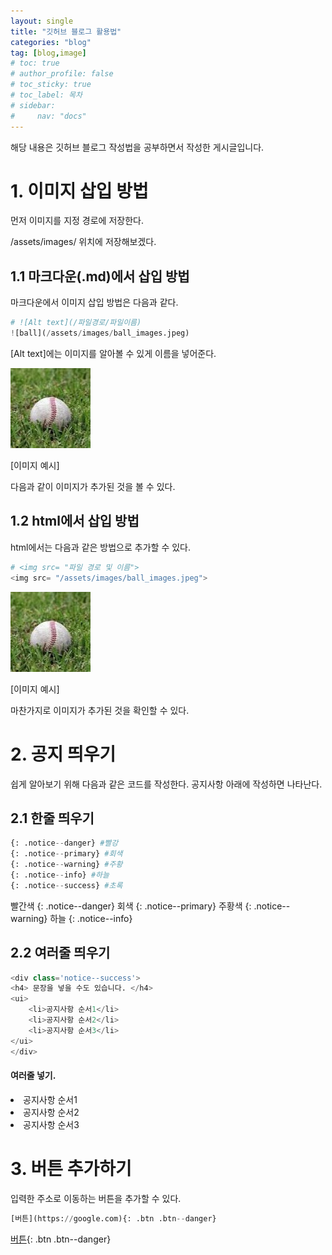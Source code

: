 ```yaml
---
layout: single
title: "깃허브 블로그 활용법"
categories: "blog"
tag: [blog,image]
# toc: true
# author_profile: false
# toc_sticky: true
# toc_label: 목차
# sidebar:
#     nav: "docs"
---
```


해당 내용은 깃허브 블로그 작성법을 공부하면서 작성한 게시글입니다.

# 1. 이미지 삽입 방법
먼저 이미지를 지정 경로에 저장한다.

/assets/images/ 위치에 저장해보겠다.

## 1.1 마크다운(.md)에서 삽입 방법
마크다운에서 이미지 삽입 방법은 다음과 같다.
```python
# ![Alt text](/파일경로/파일이름)
![ball](/assets/images/ball_images.jpeg)
```
[Alt text]에는 이미지를 알아볼 수 있게 이름을 넣어준다.

![ball](/assets/images/ball_images.jpeg)

[이미지 예시]

다음과 같이 이미지가 추가된 것을 볼 수 있다.


## 1.2 html에서 삽입 방법
html에서는 다음과 같은 방법으로 추가할 수 있다.
```python
# <img src= "파일 경로 및 이름">
<img src= "/assets/images/ball_images.jpeg"> 
```
<img src= "/assets/images/ball_images.jpeg">

[이미지 예시]

마찬가지로 이미지가 추가된 것을 확인할 수 있다.


# 2. 공지 띄우기
쉽게 알아보기 위해 다음과 같은 코드를 작성한다.
공지사항 아래에 작성하면 나타난다.


## 2.1 한줄 띄우기
```python
{: .notice--danger} #빨강
{: .notice--primary} #회색
{: .notice--warning} #주황
{: .notice--info} #하늘
{: .notice--success} #초록
```

빨간색
{: .notice--danger}
회색
{: .notice--primary}
주황색
{: .notice--warning}
하늘
{: .notice--info}


## 2.2 여러줄 띄우기
```python
<div class='notice--success'>
<h4> 문장을 넣을 수도 있습니다. </h4>
<ui>
    <li>공지사항 순서1</li>
    <li>공지사항 순서2</li>
    <li>공지사항 순서3</li>
</ui>
</div>
```

<div class='notice--success'>
<h4> 여러줄 넣기. </h4>
<ui>
    <li>공지사항 순서1</li>
    <li>공지사항 순서2</li>
    <li>공지사항 순서3</li>
</ui>
</div>


# 3. 버튼 추가하기
입력한 주소로 이동하는 버튼을 추가할 수 있다.
```python
[버튼](https://google.com){: .btn .btn--danger}
```
[버튼](https://google.com){: .btn .btn--danger}


